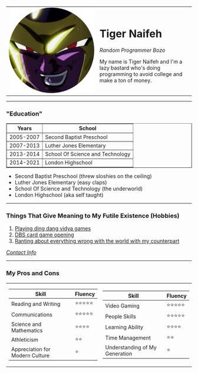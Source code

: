 </html>


</body>

<html lang="en" dir="ltr">

<head>
  <meta charset="utf-8">
  <title>Tiger's Personal Site</title>
</head>

<body>
  <table cellspacing="20">
    <tr>
      <td><img src="GoldFrieza.png" alt="Tiger Naifeh"></td>
      <td>
        <h1>Tiger Naifeh</h1>
        <p><em>Random Programmer Bozo</em></p>
        <p>My name is Tiger Naifeh and I'm a lazy bastard who's doing programming to avoid college and make a ton of money.
      </td>
    </tr>

  </table>


  <hr size=3 noshade>
  </p>
  <p>
  <h3>"Education"</h3>
  <table border="1">
    <thead>
      <tr>
        <th>Years</th>
        <th>School</th>
      </tr>
    </thead>
    <tbody>
      <tr>
        <td>2005-2007</td>
        <td>Second Baptist Preschool</td>
      </tr>
      <tr>
        <td>2007-2013</td>
        <td>Luther Jones Elementary</td>
      </tr>
      <tr>
        <td>2013-2014</td>
        <td>School Of Science and Technology</td>
      </tr>
      <tr>
        <td>2014-2021</td>
        <td>London Highschool</td>
      </tr>
    </tbody>
  </table>
  <ul>
    <li>Second Baptist Preschool (threw sloshies on the ceiling)</li>
    <li>Luther Jones Elementary (easy claps)</li>
    <li>School Of Science and Technology (the underworld)</li>
    <li>London Highschool (aka self taught)</li>
  </ul>
  <hr size=3 noshade>
  <p>
  <h3>Things That Give Meaning to My Futile Existence (Hobbies)</h3>
  <ol>
    <li><a href="https://www.youtube.com/watch?v=Y5VJnxDLaZY">Playing ding dang vidya games</a></li>
    <li><a href="https://www.youtube.com/watch?v=RZzkXbzY3IQ">DBS card game opening</a></li>
    <li><a href="https://www.youtube.com/watch?v=qpLrmD2sw44">Ranting about everything wrong with the world with my counterpart</a></li>
  </ol>
  </p>
  <em><a href="contacts.html">Contact Info</a></em>
  </p>
  <hr size=3 noshade>
  <h3>My Pros and Cons</h3>
  <table>
    <tr>
      <td><table cellspacing=10>
        <thead>
          <tr>
            <th>Skill</th>
            <th>Fluency</th>
          </tr>
        </thead>
        <tbody>
          <tr>
            <td>Reading and Writing</td>
            <td>⭐⭐⭐⭐⭐</td>
          </tr>
          <tr>
            <td>Communications</td>
            <td>⭐⭐⭐⭐⭐</td>
          </tr>
          <tr>
            <td>Science and Mathematics</td>
            <td>⭐⭐⭐⭐</td>
          </tr>
          <tr>
            <td>Athleticism</td>
            <td>⭐⭐</td>
          </tr>
          <tr>
            <td>Appreciation for Modern Culture</td>
            <td>⭐</td>
          </tr>
        </tbody>
      </table></td>
      <td><table cellspacing=10>
        <thead>
          <tr>
            <th>Skill</th>
            <th>Fluency</th>
          </tr>
        </thead>
        <tbody>
          <tr>
            <td>Video Gaming</td>
            <td>⭐⭐⭐⭐⭐</td>
          </tr>
          <tr>
            <td>People Skills</td>
            <td>⭐⭐⭐⭐⭐</td>
          </tr>
          <tr>
            <td>Learning Ability</td>
            <td>⭐⭐⭐⭐</td>
          </tr>
          <tr>
            <td>Time Management</td>
            <td>⭐⭐</td>
          </tr>
          <tr>
            <td>Understanding of My Generation</td>
            <td>⭐</td>
          </tr>
        </tbody>
      </table></td>
    </tr>
  </table>

</body>



</html>

